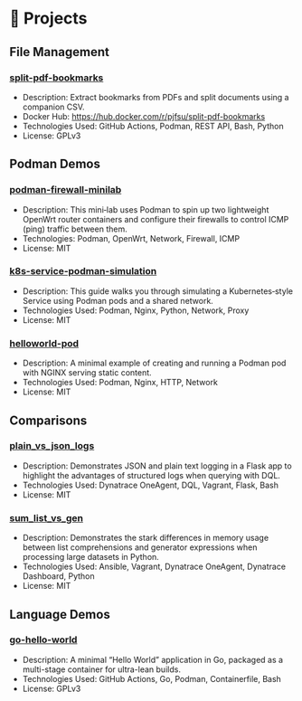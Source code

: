 # 📁 Projects

## File Management
### [split-pdf-bookmarks](https://github.com/pjfsu/split-pdf-bookmarks)
- Description: Extract bookmarks from PDFs and split documents using a companion CSV.
- Docker Hub: https://hub.docker.com/r/pjfsu/split-pdf-bookmarks
- Technologies Used: GitHub Actions, Podman, REST API, Bash, Python
- License: GPLv3

## Podman Demos
### [podman-firewall-minilab](https://github.com/pjfsu/podman-firewall-minilab)
- Description: This mini‑lab uses Podman to spin up two lightweight OpenWrt router containers and configure their firewalls to control ICMP (ping) traffic between them.
- Technologies: Podman, OpenWrt, Network, Firewall, ICMP
- License: MIT

### [k8s-service-podman-simulation](https://github.com/pjfsu/k8s-service-podman-simulation)
- Description: This guide walks you through simulating a Kubernetes‑style Service using Podman pods and a shared network.
- Technologies Used: Podman, Nginx, Python, Network, Proxy
- License: MIT

### [helloworld-pod](https://github.com/pjfsu/helloworld-pod)
- Description: A minimal example of creating and running a Podman pod with NGINX serving static content.
- Technologies Used: Podman, Nginx, HTTP, Network
- License: MIT

## Comparisons
### [plain_vs_json_logs](https://github.com/pjfsu/plain_vs_json_logs)
- Description: Demonstrates JSON and plain text logging in a Flask app to highlight the advantages of structured logs when querying with DQL.
- Technologies Used: Dynatrace OneAgent, DQL, Vagrant, Flask, Bash
- License: MIT

### [sum_list_vs_gen](https://github.com/pjfsu/sum_list_vs_gen)
- Description: Demonstrates the stark differences in memory usage between list comprehensions and generator expressions when processing large datasets in Python.
- Technologies Used: Ansible, Vagrant, Dynatrace OneAgent, Dynatrace Dashboard, Python
- License: MIT

## Language Demos
### [go-hello-world](https://github.com/pjfsu/go-hello-world)
- Description: A minimal “Hello World” application in Go, packaged as a multi-stage container for ultra-lean builds.
- Technologies Used: GitHub Actions, Go, Podman, Containerfile, Bash
- License: GPLv3
